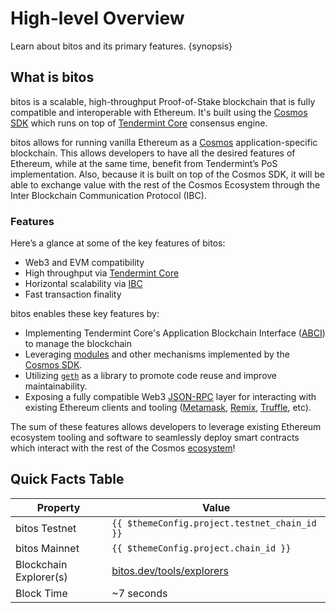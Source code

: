 <!--
order: 1
-->

# High-level Overview

Learn about bitos and its primary features. {synopsis}

## What is bitos

bitos is a scalable, high-throughput Proof-of-Stake blockchain that is fully compatible and
interoperable with Ethereum. It's built using the [Cosmos SDK](https://github.com/cosmos/cosmos-sdk/) which runs on top of [Tendermint Core](https://github.com/tendermint/tendermint) consensus engine.

bitos allows for running vanilla Ethereum as a [Cosmos](https://cosmos.network/)
application-specific blockchain. This allows developers to have all the desired features of
Ethereum, while at the same time, benefit from Tendermint’s PoS implementation. Also, because it is
built on top of the Cosmos SDK, it will be able to exchange value with the rest of the Cosmos
Ecosystem through the Inter Blockchain Communication Protocol (IBC).

### Features

Here’s a glance at some of the key features of bitos:

* Web3 and EVM compatibility
* High throughput via [Tendermint Core](https://github.com/tendermint/tendermint)
* Horizontal scalability via [IBC](https://cosmos.network/ibc)
* Fast transaction finality

bitos enables these key features by:

* Implementing Tendermint Core's Application Blockchain Interface ([ABCI](https://docs.tendermint.com/master/spec/abci/)) to manage the blockchain
* Leveraging [modules](https://docs.cosmos.network/main/building-modules/intro.html) and other mechanisms implemented by the [Cosmos SDK](https://docs.cosmos.network/).
* Utilizing [`geth`](https://github.com/ethereum/go-ethereum) as a library to promote code reuse and improve maintainability.
* Exposing a fully compatible Web3 [JSON-RPC](./../../developers/json-rpc/server.md) layer for interacting with existing Ethereum clients and tooling ([Metamask](./../../users/wallets/metamask.md), [Remix](./../../developers/tools/remix.md), [Truffle](./../../developers/tools/truffle.md), etc).

The sum of these features allows developers to leverage existing Ethereum ecosystem tooling and
software to seamlessly deploy smart contracts which interact with the rest of the Cosmos
[ecosystem](https://cosmos.network/ecosystem)!

## Quick Facts Table

| Property                     | Value                                                |
|------------------------------|------------------------------------------------------|
| bitos Testnet                | `{{ $themeConfig.project.testnet_chain_id }}`        |
| bitos Mainnet                | `{{ $themeConfig.project.chain_id }}`                |
| Blockchain Explorer(s)       | [bitos.dev/tools/explorers](./../../developers/explorers.md) |
| Block Time                   | ~7 seconds                                           |
